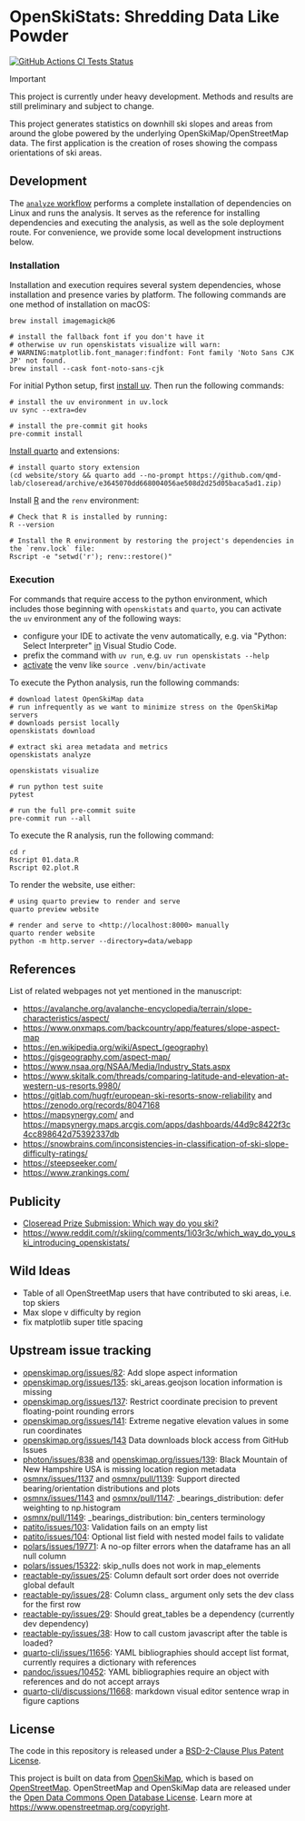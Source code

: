 # OpenSkiStats: Shredding Data Like Powder

[![GitHub Actions CI Tests Status](https://img.shields.io/github/actions/workflow/status/dhimmel/openskistats/tests.yaml?branch=main&label=actions&style=for-the-badge&logo=github&logoColor=white)](https://github.com/dhimmel/openskistats/actions/workflows/tests.yaml)

> [!IMPORTANT]
> This project is currently under heavy development.
> Methods and results are still preliminary and subject to change.

This project generates statistics on downhill ski slopes and areas from around the globe powered by the underlying OpenSkiMap/OpenStreetMap data.
The first application is the creation of roses showing the compass orientations of ski areas.

## Development

The [`analyze` workflow](.github/workflows/analyze.yaml) performs a complete installation of dependencies on Linux and runs the analysis.
It serves as the reference for installing dependencies and executing the analysis, as well as the sole deployment route.
For convenience, we provide some local development instructions below.

### Installation

Installation and execution requires several system dependencies,
whose installation and presence varies by platform.
The following commands are one method of installation on macOS:

```shell
brew install imagemagick@6

# install the fallback font if you don't have it
# otherwise uv run openskistats visualize will warn:
# WARNING:matplotlib.font_manager:findfont: Font family 'Noto Sans CJK JP' not found.
brew install --cask font-noto-sans-cjk
```

For initial Python setup, first [install uv](https://docs.astral.sh/uv/getting-started/installation/).
Then run the following commands:

```shell
# install the uv environment in uv.lock
uv sync --extra=dev

# install the pre-commit git hooks
pre-commit install
```

[Install quarto](https://quarto.org/docs/get-started/) and extensions:

```shell
# install quarto story extension
(cd website/story && quarto add --no-prompt https://github.com/qmd-lab/closeread/archive/e3645070dd668004056ae508d2d25d05baca5ad1.zip)
```

Install [R](https://cran.r-project.org/) and the `renv` environment:

```shell
# Check that R is installed by running:
R --version

# Install the R environment by restoring the project's dependencies in the `renv.lock` file:
Rscript -e "setwd('r'); renv::restore()"
```

### Execution

For commands that require access to the python environment,
which includes those beginning with `openskistats` and `quarto`,
you can activate the `uv` environment any of the following ways:

- configure your IDE to activate the venv automatically, e.g. via "Python: Select Interpreter" [in](https://code.visualstudio.com/docs/python/environments) Visual Studio Code.
- prefix the command with `uv run`, e.g. `uv run openskistats --help`
- [activate](https://docs.astral.sh/uv/pip/environments/#using-a-virtual-environment) the venv like `source .venv/bin/activate`

To execute the Python analysis, run the following commands:

```shell
# download latest OpenSkiMap data
# run infrequently as we want to minimize stress on the OpenSkiMap servers
# downloads persist locally
openskistats download

# extract ski area metadata and metrics
openskistats analyze

openskistats visualize

# run python test suite
pytest

# run the full pre-commit suite
pre-commit run --all
```

To execute the R analysis, run the following command:

```shell
cd r
Rscript 01.data.R
Rscript 02.plot.R
```

To render the website, use either:

```shell
# using quarto preview to render and serve
quarto preview website

# render and serve to <http://localhost:8000> manually 
quarto render website
python -m http.server --directory=data/webapp
```

## References

List of related webpages not yet mentioned in the manuscript:

- https://avalanche.org/avalanche-encyclopedia/terrain/slope-characteristics/aspect/
- https://www.onxmaps.com/backcountry/app/features/slope-aspect-map
- https://en.wikipedia.org/wiki/Aspect_(geography)
- https://gisgeography.com/aspect-map/
- https://www.nsaa.org/NSAA/Media/Industry_Stats.aspx
- https://www.skitalk.com/threads/comparing-latitude-and-elevation-at-western-us-resorts.9980/
- https://gitlab.com/hugfr/european-ski-resorts-snow-reliability and https://zenodo.org/records/8047168
- https://mapsynergy.com/ and https://mapsynergy.maps.arcgis.com/apps/dashboards/44d9c8422f3c4cc898642d75392337db
- https://snowbrains.com/inconsistencies-in-classification-of-ski-slope-difficulty-ratings/
- https://steepseeker.com/
- https://www.zrankings.com/

## Publicity

- [Closeread Prize Submission: Which way do you ski?](https://forum.posit.co/t/which-way-do-you-ski-closeread-prize/196451)
- https://www.reddit.com/r/skiing/comments/1i03r3c/which_way_do_you_ski_introducing_openskistats/

## Wild Ideas

- Table of all OpenStreetMap users that have contributed to ski areas, i.e. top skiers
- Max slope v difficulty by region
- fix matplotlib super title spacing

## Upstream issue tracking

- [openskimap.org/issues/82](https://github.com/russellporter/openskimap.org/issues/82): Add slope aspect information
- [openskimap.org/issues/135](https://github.com/russellporter/openskimap.org/issues/135): ski_areas.geojson location information is missing
- [openskimap.org/issues/137](https://github.com/russellporter/openskimap.org/issues/137): Restrict coordinate precision to prevent floating-point rounding errors
- [openskimap.org/issues/141](https://github.com/russellporter/openskimap.org/issues/141): Extreme negative elevation values in some run coordinates
- [openskimap.org/issues/143](https://github.com/russellporter/openskimap.org/issues/143) Data downloads block access from GitHub Issues
- [photon/issues/838](https://github.com/komoot/photon/issues/838) and [openskimap.org/issues/139](https://github.com/russellporter/openskimap.org/issues/139): Black Mountain of New Hampshire USA is missing location region metadata
- [osmnx/issues/1137](https://github.com/gboeing/osmnx/issues/1137) and [osmnx/pull/1139](https://github.com/gboeing/osmnx/pull/1139): Support directed bearing/orientation distributions and plots
- [osmnx/issues/1143](https://github.com/gboeing/osmnx/issues/1143) and [osmnx/pull/1147](https://github.com/gboeing/osmnx/pull/1147): _bearings_distribution: defer weighting to np.histogram
- [osmnx/pull/1149](https://github.com/gboeing/osmnx/pull/1149): _bearings_distribution: bin_centers terminology
- [patito/issues/103](https://github.com/JakobGM/patito/issues/103): Validation fails on an empty list
- [patito/issues/104](https://github.com/JakobGM/patito/issues/104): Optional list field with nested model fails to validate
- [polars/issues/19771](https://github.com/pola-rs/polars/issues/19771): A no-op filter errors when the dataframe has an all null column
- [polars/issues/15322](https://github.com/pola-rs/polars/issues/15322#issuecomment-2570076975): skip_nulls does not work in map_elements
- [reactable-py/issues/25](https://github.com/machow/reactable-py/issues/25): Column default sort order does not override global default
- [reactable-py/issues/28](https://github.com/machow/reactable-py/issues/28): Column class_ argument only sets the dev class for the first row
- [reactable-py/issues/29](https://github.com/machow/reactable-py/issues/29): Should great_tables be a dependency (currently dev dependency)
- [reactable-py/issues/38](https://github.com/machow/reactable-py/issues/38): How to call custom javascript after the table is loaded?
- [quarto-cli/issues/11656](https://github.com/quarto-dev/quarto-cli/issues/11656): YAML bibliographies should accept list format, currently requires a dictionary with references
- [pandoc/issues/10452](https://github.com/jgm/pandoc/issues/10452): YAML bibliographies require an object with references and do not accept arrays
- [quarto-cli/discussions/11668](https://github.com/quarto-dev/quarto-cli/discussions/11668): markdown visual editor sentence wrap in figure captions

## License

The code in this repository is released under a [BSD-2-Clause Plus Patent License](LICENSE.md).

This project is built on data from [OpenSkiMap](https://openskimap.org/), which is based on [OpenStreetMap](https://www.openstreetmap.org/).
OpenStreetMap and OpenSkiMap data are released under the [Open Data Commons Open Database License](https://opendatacommons.org/licenses/odbl/).
Learn more at <https://www.openstreetmap.org/copyright>.
